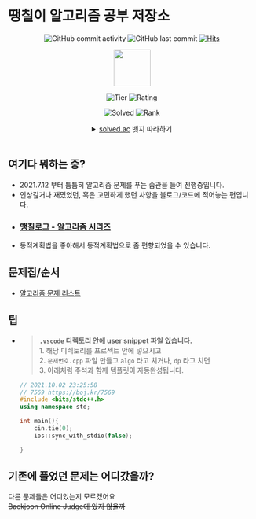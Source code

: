 # 땡칠이 알고리즘 공부 저장소

<div align=center>

![GitHub commit activity](https://img.shields.io/github/commit-activity/w/0chil/algo)
![GitHub last commit](https://img.shields.io/github/last-commit/0chil/algo)
[![Hits](https://hits.seeyoufarm.com/api/count/incr/badge.svg?url=https%3A%2F%2Fgithub.com%2F0chil%2Falgo&count_bg=%23007EC6&title_bg=%23555555&icon=&icon_color=%23E7E7E7&title=hits&edge_flat=false)](https://hits.seeyoufarm.com)
<div align=center><img src="https://api.chll.it/solved-ac/tier-image.svg" width=75>

![Tier](https://img.shields.io/badge/dynamic/json?color=yellow&label=tier&query=%24.tierName&url=https%3A%2F%2Fapi.chll.it%2Fsolved-ac)
![Rating](https://img.shields.io/badge/dynamic/json?label=rating&query=%24.rating&url=https%3A%2F%2Fapi.chll.it%2Fsolved-ac)
</div>

![Solved](https://img.shields.io/badge/dynamic/json?label=solved&query=%24.solvedCount&suffix=%20problems&url=https%3A%2F%2Fapi.chll.it%2Fsolved-ac)
![Rank](https://img.shields.io/badge/dynamic/json?label=rank&query=%24.rank&url=https%3A%2F%2Fapi.chll.it%2Fsolved-ac)
</div>

<details align=center>
<summary><a href="https://solved.ac">solved.ac</a> 뱃지 따라하기</summary>

### `{handle}` 을 자신의 아이디로 바꾸세요<br><br>

![Solved](https://img.shields.io/badge/dynamic/json?label=solved&query=$.solvedCount&suffix=%20problems&url=https://api.chll.it/solved-ac)

    ![Solved](https://img.shields.io/badge/dynamic/json?label=solved&query=$.solvedCount&suffix=%20problems&url=https://api.chll.it/solved-ac/{handle})
<br>

![Rank](https://img.shields.io/badge/dynamic/json?label=rank&query=$.rank&url=https://api.chll.it/solved-ac)

    ![Rank](https://img.shields.io/badge/dynamic/json?label=rank&query=$.rank&url=https://api.chll.it/solved-ac/{handle})
<br>

<div align=center><img src="https://api.chll.it/solved-ac/tier-image.svg" width=75>

![Tier](https://img.shields.io/badge/dynamic/json?color=yellow&label=tier&query=%24.tierName&url=https%3A%2F%2Fapi.chll.it%2Fsolved-ac)
![Rating](https://img.shields.io/badge/dynamic/json?label=rating&query=%24.rating&url=https%3A%2F%2Fapi.chll.it%2Fsolved-ac)
</div>

    <div align=center><img src="https://api.chll.it/solved-ac/{handle}/tier-image.svg" width=75>

    ![Tier](https://img.shields.io/badge/dynamic/json?color=yellow&label=tier&query=$.tierName&url=https://api.chll.it/solved-ac/{handle})
    ![Rating](https://img.shields.io/badge/dynamic/json?label=rating&query=$.rating&url=https://api.chll.it/solved-ac/{handle})
    </div>
</details><br>

## 여기다 뭐하는 중?
- 2021.7.12 부터 틈틈히 알고리즘 문제를 푸는 습관을 들여 진행중입니다.
- 인상깊거나 재밌었던, 혹은 고민하게 했던 사항을 블로그/코드에 적어놓는 편입니다.
- ### [땡칠로그 - 알고리즘 시리즈](https://velog.io/@0chil/series/%EC%82%AC%EC%A7%80%EB%B0%A9%EC%97%90%EC%84%9C-%EC%BD%94%EB%94%A9%ED%95%98%EA%B8%B0)
- 동적계획법을 좋아해서 동적계획법으로 좀 편향되었을 수 있습니다.

## 문제집/순서
- [알고리즘 문제 리스트](https://velog.io/@0chil/%EC%95%8C%EA%B3%A0%EB%A6%AC%EC%A6%98-%EB%AC%B8%EC%A0%9C-%EB%A6%AC%EC%8A%A4%ED%8A%B8%EA%B8%B0%EC%B4%881%EC%A4%91%EA%B8%893)

## 팁
- > **`.vscode` 디렉토리 안에 user snippet 파일 있습니다.**<br> 1. 해당 디렉토리를 프로젝트 안에 넣으시고<br>2. `문제번호.cpp` 파일 만들고 `algo` 라고 치거나, `dp` 라고 치면 <br>3. 아래처럼 주석과 함께 템플릿이 자동완성됩니다.
    ```cpp
    // 2021.10.02 23:25:58
    // 7569 https://boj.kr/7569
    #include <bits/stdc++.h>
    using namespace std;

    int main(){
        cin.tie(0);
        ios::sync_with_stdio(false);

    }
    ```

## 기존에 풀었던 문제는 어디갔을까?
다른 문제들은 어디있는지 모르겠어요<br>
~~Baekjoon Online Judge에 있지 않을까~~
